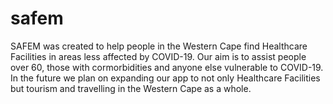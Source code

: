 # safem
SAFEM was created to help people in the Western Cape find Healthcare Facilities in areas less affected by COVID-19. Our aim is to assist people over 60, those with cormorbidities and anyone else vulnerable to COVID-19. In the future we plan on expanding our app to not only Healthcare Facilities but tourism and travelling in the Western Cape as a whole.
